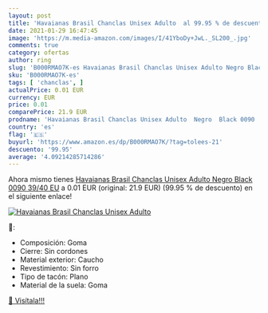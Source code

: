 ```yaml
---
layout: post
title: 'Havaianas Brasil Chanclas Unisex Adulto  al 99.95 % de descuento'
date: 2021-01-29 16:47:45
image: 'https://m.media-amazon.com/images/I/41YboDy+JwL._SL200_.jpg'
comments: true
category: ofertas
author: ring
slug: 'B000RMAO7K-es Havaianas Brasil Chanclas Unisex Adulto Negro Black 0090...'
sku: 'B000RMAO7K-es'
tags: [ 'chanclas', ]
actualPrice: 0.01 EUR
currency: EUR
price: 0.01
comparePrice: 21.9 EUR
prodname: 'Havaianas Brasil Chanclas Unisex Adulto  Negro  Black 0090   39/40 EU'
country: 'es'
flag: '🇪🇸'
buyurl: 'https://www.amazon.es/dp/B000RMAO7K/?tag=tolees-21'
descuento: '99.95'
average: '4.09214285714286'
---
```


Ahora mismo tienes [Havaianas Brasil Chanclas Unisex Adulto  Negro  Black 0090   39/40 EU](https://www.amazon.es/dp/B000RMAO7K/?tag=tolees-21) a 0.01 EUR (original: 21.9 EUR) (99.95 %  de descuento) en el siguiente enlace!

[![Havaianas Brasil Chanclas Unisex Adulto ](https://m.media-amazon.com/images/I/41YboDy+JwL._SL200_.jpg)](https://www.amazon.es/dp/B000RMAO7K/?tag=tolees-21)

🔎:

- Composición: Goma
- Cierre: Sin cordones
- Material exterior: Caucho
- Revestimiento: Sin forro
- Tipo de tacón: Plano
- Material de la suela: Goma

[🛒 Visítala!!!](https://www.amazon.es/dp/B000RMAO7K/?tag=tolees-21)
